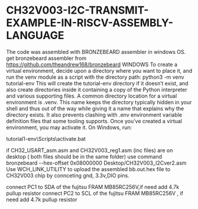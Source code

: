 # CH32V003-I2C-TRANSMIT-EXAMPLE-IN-RISCV-ASSEMBLY-LANGUAGE
The code was assembled with BRONZEBEARD assembler in windows OS.
 get bronzebeard assembler from https://github.com/theandrew168/bronzebeard WINDOWS To create a virtual environment, decide upon a directory where you want to place it, and run the venv module as a script with the directory path: python3 -m venv tutorial-env This will create the tutorial-env directory if it doesn’t exist, and also create directories inside it containing a copy of the Python interpreter and various supporting files. A common directory location for a virtual environment is .venv. This name keeps the directory typically hidden in your shell and thus out of the way while giving it a name that explains why the directory exists. It also prevents clashing with .env environment variable definition files that some tooling supports. Once you’ve created a virtual environment, you may activate it. On Windows, run:

tutorial1-env\Scripts\activate.bat

if CH32_USART_asm.asm and CH32V003_reg1.asm (inc files) are on desktop ( both files should be in the same folder) use command
bronzebeard --hex-offset 0x08000000 Desktop/CH32V003_I2Cver2.asm
Use WCH_LINK_UTILITY to upload the assembled bb.out.hex file to CH32V003 chip by connceting gnd, 3.3v,DIO pins.

connect PC1 to SDA of the fujitsu FRAM MB85RC256V,if need add 4.7k pullup resistor
connect PC2 to SCL of the fujitsu FRAM MB85RC256V , if need add 4.7k pullup resistor
